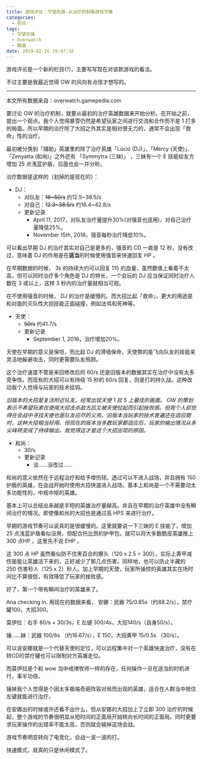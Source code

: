 ```yaml
---
title: 游戏评论：守望先锋-从治疗机制看游戏节奏
categories:
  - 视点
tags:
  - 守望先锋
  - Overwatch
  - 数值
date: 2019-02-16 19:47:32
---
```


游戏评论是一个新的栏目(?)，主要写写现在对该款游戏的看法。

不过主要是我最近觉得 OW 的风向有点怪才想写的。

* * *

本文所有数据来自：overwatch.gamepedia.com

要讨论 OW 的治疗机制，就要从最初的治疗英雄数据来开始分析。在开始之前，提出一个观点。我个人觉得暴雪仍然是希望玩家之间进行交流和合作而不是 1 打多的局面。所以早期的治疗除了大招之外其实是相对很无力的，通常不会出现「救命」性的治疗。

最初被分类到「辅助」英雄里的除了治疗英雄「Lúcio (DJ)」、「Mercy (天使)」、「Zenyatta (和尚)」之外还有 「Symmytra (三妹)」 ，三妹有一个 E 技能给友方增加 25 点浅蓝护盾，后面也会一并分析。

治疗数据是这样的（划掉的是现在的）：

*   DJ：
    *   对队友：~~16~50/s~~ 约12.5~38.5/s
    *   对自己：~~12.3~38.5/s~~ 约16.4~42.8/s
    *   更新记录
        *   April 11, 2017，对队友治疗量提升30%(对强音也适用)，对自己治疗量降低25%。
        *   November 15th, 2016，强音每秒治疗降低10%。

可以看出早期 DJ 的治疗其实对自己是更多的，强音的 CD 一直是 12 秒，没有改过，意味着 DJ 的作用是在**适当**的时候使用强音来快速回复 HP 。

在早期数据的时候， 3s 的持续大约可以回复 115 的血量，虽然数值上看着不太高，但可以同时治疗多个角色是 DJ 的特长，一个会玩的 DJ 应当保证同时治疗人数在 3 或以上，这样 3 秒内的治疗量就相当可观。

在不使用强音的时候， DJ 的治疗是缓慢的。而大招比起「救命」，更大的用途是和对面的灭队性大招技能正面碰撞，例如法鸡和死神等。

*   天使：
    *   ~~50/s~~ 约41.7/s
    *   更新记录
        *   September 1, 2016，治疗增加20%。

天使在早期的意义是保坦，而比起 DJ 的滑墙保命，天使靠的是飞向队友的技能来灵活地躲避攻击，同时更需要队友照顾。

这个治疗速度不管是来回修改后的 60/s 还是旧版本的数据其实在治疗中没有太多竞争性。而现有的大招可以有持续 15 秒的 60/s 回复，则是打的持久战。这种改动我个人觉得与玩家的技术挂钩。

_旧版本的大招是复活附近队友，经常出现天使 1 拉 5 上最佳的画面。 OW 的策划表示不希望玩家在使用大招击杀敌方后又被天使拉起而引起挫败感。但我个人却觉得在会战中寻找天使也是队友应尽的义务。旧版本当玩家的技术普遍还在适应期时，这种大招相当好用。但现在的版本当多数玩家都适应后，玩家的输出情况从多尖峰转变成了持续输出。我觉得这才是这个大招出现的原因。_

*   和尚：
    *   30/s
    *   更新记录
        *   没……没改过……

和尚的意义依然在于远程治疗和给予增伤球。透过可以不进入战场，并且拥有 150 护盾的英雄，在会战开始时使用大招快速进入战场。基本上和尚是一个不需要动太多功能性的，中规中矩的英雄。

基本上可以总结出来越是手短的英雄治疗量越高。并且在早期的治疗英雄中没有瞬间治疗的情况。即使像和尚的大招也是通过高 HPS 来进行治疗。

早期的游戏节奏可以说真的是很缓慢的。这里就要说一下三妹的 E 技能了，增加 25 点浅蓝护盾看似没用，但配合托比昂的护甲包，就可以将大多数脆皮英雄推上 300 点HP ，这里先不说 EHP 。

这 300 点 HP 虽然看似防不住黑百合的爆头（120 x 2.5 = 300），实际上黄甲减伤是能让英雄活下来的，正好减少了那几点伤害。同样地，也可以防止半藏的 250 伤害秒人（125 x 2）秒人。加上早期的天使，玩家所操控的英雄其实在场时间比不算很低，有效降低了玩家的挫败感。

好了，第一个带有瞬间治疗的英雄来了。

Ana checking in. 用现在的数据来看， 安娜：武器 75/0.85s（约88.2/s），禁疗罐100，大招300。

莫伊拉：右手 80/s + 30/3s，E 左键 300/4s，大招140/s（自身50/s）。

锤……妹：武器 100/6s （约16.67/s），E 150，大招黄甲 15/0.5s （30/s）。

可以说安娜就是一个代替天使的定位，可以远程集中对一个英雄快速治疗，没有在转CD的禁疗罐也可以限制对方英雄走位。

而莫伊拉是个和 wow 当中戒律牧师一样的存在，任何操作一旦在适当的时机进行，事半功倍。

锤妹我个人觉得是个因太多极端奇葩阵容对局而出现的英雄，适合在人群当中按住左键就能进行治疗。

在安娜出的时候或许还看不出什么，但从安娜的大招加上了立即 300 治疗的时候起，整个游戏的节奏很明显从短时间的正面局开始转向长时间的正面局。同时更要求玩家操作的出错率不能太高，否则就会输掉这场会战。

游戏节奏明显转向了电竞化，会战一波一波的打。

快速模式，就真的只是休闲模式了。